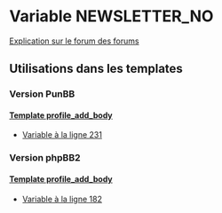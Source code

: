 # Variable NEWSLETTER_NO
[Explication sur le forum des forums](http://forum.forumactif.com/t294113-listing-des-variables#NEWSLETTER_NO)

## Utilisations dans les templates

### Version PunBB

#### [Template profile_add_body](punbb/profile_add_body.md)
* [Variable à la ligne 231](../punbb/profile_add_body.tpl#L231)

### Version phpBB2

#### [Template profile_add_body](subsilver/profile_add_body.md)
* [Variable à la ligne 182](../subsilver/profile_add_body.tpl#L182)